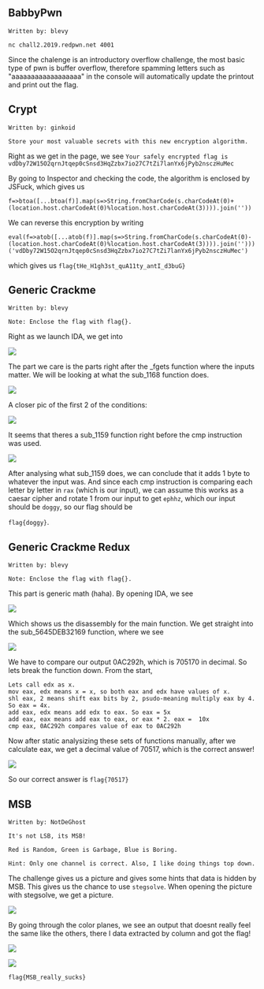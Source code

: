 BabbyPwn
------------------------
```
Written by: blevy

nc chall2.2019.redpwn.net 4001
```

Since the chalenge is an introductory overflow challenge, the most basic type of pwn is buffer overflow, therefore spamming letters such as "aaaaaaaaaaaaaaaaaa" in the console will automatically update the printout and print out the flag.

Crypt
------------------
```
Written by: ginkoid

Store your most valuable secrets with this new encryption algorithm.
```

Right as we get in the page, we see
```Your safely encrypted flag is vdDby72W15O2qrnJtqep0cSnsd3HqZzbx7io27C7tZi7lanYx6jPyb2nsczHuMec```

By going to Inspector and checking the code, the algorithm is enclosed by JSFuck, which gives us
```
f=>btoa([...btoa(f)].map(s=>String.fromCharCode(s.charCodeAt(0)+(location.host.charCodeAt(0)%location.host.charCodeAt(3)))).join(''))
```

We can reverse this encryption by writing 

```eval(f=>atob([...atob(f)].map(s=>String.fromCharCode(s.charCodeAt(0)-(location.host.charCodeAt(0)%location.host.charCodeAt(3)))).join('')))('vdDby72W15O2qrnJtqep0cSnsd3HqZzbx7io27C7tZi7lanYx6jPyb2nsczHuMec')```

which gives us
```flag{tHe_H1gh3st_quA11ty_antI_d3buG}```

Generic Crackme
------------
```
Written by: blevy

Note: Enclose the flag with flag{}.
```

Right as we launch IDA, we get into 

![](https://github.com/Immobility/CTF-Writeups/blob/master/redpwnCTF-2019/photos/gcm1.png)

The part we care is the parts right after the \_fgets function where the inputs matter. We will be looking at what the sub_1168 function does.

![](https://github.com/Immobility/CTF-Writeups/blob/master/redpwnCTF-2019/photos/gcm2.png)

A closer pic of the first 2 of the conditions:

![](https://github.com/Immobility/CTF-Writeups/blob/master/redpwnCTF-2019/photos/gcm3closerpic.png)

It seems that theres a sub_1159 function right before the cmp instruction was used.

![](https://github.com/Immobility/CTF-Writeups/blob/master/redpwnCTF-2019/photos/gcm4.png)

After analysing what sub_1159 does, we can conclude that it adds 1 byte to whatever the input was. And since each cmp instruction is comparing each letter by letter in ```rax``` (which is our input), we can assume this works as a caesar cipher and rotate 1 from our input to get ```ephhz```, which our input should be ```doggy```, so our flag should be 

```flag{doggy}```.

Generic Crackme Redux
---------------
```
Written by: blevy

Note: Enclose the flag with flag{}.
```

This part is generic math (haha). By opening IDA, we see

![](https://github.com/Immobility/CTF-Writeups/blob/master/redpwnCTF-2019/photos/gcmr1.png)

Which shows us the disassembly for the main function. We get straight into the sub_5645DEB32169 function, where we see

![](https://github.com/Immobility/CTF-Writeups/blob/master/redpwnCTF-2019/photos/gcmr2.png)

We have to compare our output 0AC292h, which is 705170 in decimal. So lets break the function down. From the start, 

```
Lets call edx as x.
mov eax, edx means x = x, so both eax and edx have values of x.
shl eax, 2 means shift eax bits by 2, psudo-meaning multiply eax by 4. So eax = 4x.
add eax, edx means add edx to eax. So eax = 5x
add eax, eax means add eax to eax, or eax * 2. eax =  10x
cmp eax, 0AC292h compares value of eax to 0AC292h
```
Now after static analysizing these sets of functions manually, after we calculate eax, we get a decimal value of 70517, which is the correct answer!

![](https://github.com/Immobility/CTF-Writeups/blob/master/redpwnCTF-2019/photos/gcmr3.png)

So our correct answer is ```flag{70517}```

MSB
---------
```
Written by: NotDeGhost

It's not LSB, its MSB!

Red is Random, Green is Garbage, Blue is Boring.

Hint: Only one channel is correct. Also, I like doing things top down.
```

The challenge gives us a picture and gives some hints that data is hidden by MSB. This gives us the chance to use ```stegsolve```. When opening the picture with stegsolve, we get a picture.

![](https://github.com/Immobility/CTF-Writeups/blob/master/redpwnCTF-2019/photos/msb1.png)

By going through the color planes, we see an output that doesnt really feel the same like the others, there I data extracted by column and got the flag!

![](https://github.com/Immobility/CTF-Writeups/blob/master/redpwnCTF-2019/photos/msb2.png)

![](https://github.com/Immobility/CTF-Writeups/blob/master/redpwnCTF-2019/photos/msb3.png)

```flag{MSB_really_sucks}```
